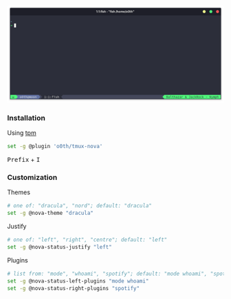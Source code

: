 <p align="center">
  <a>
    <img src="/assets/screenshot.png" alt="screenshot">
  </a>
</p>

### Installation

Using [tpm](https://github.com/tmux-plugins/tpm)

```bash
set -g @plugin 'o0th/tmux-nova'
```

<kbd>Prefix</kbd> + <kbd>I</kbd>

### Customization

Themes

```bash
# one of: "dracula", "nord"; default: "dracula"
set -g @nova-theme "dracula"
```

Justify

```bash
# one of: "left", "right", "centre"; default: "left"
set -g @nova-status-justify "left"
```

Plugins

```bash
# list from: "mode", "whoami", "spotify"; default: "mode whoami", "spotify"
set -g @nova-status-left-plugins "mode whoami"
set -g @nova-status-right-plugins "spotify"
```

